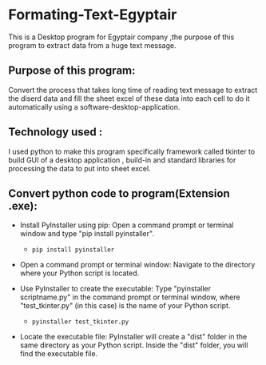 # Formating-Text-Egyptair
This is a Desktop program for Egyptair company ,the purpose of this program to extract data from a huge text message.

  
## Purpose of this program:
  Convert the process that takes long time of reading text message to extract the diserd data and fill the sheet excel of these data into each cell to do it  automatically using a software-desktop-application.

## Technology used :
  I used python to make this program specifically framework called tkinter to build GUI of a desktop application , build-in and standard libraries for processing the     data to put into sheet excel.

## Convert python code to program(Extension .exe):
  - Install PyInstaller using pip: Open a command prompt or terminal window and type "pip install pyinstaller".
    -  ``` pip install pyinstaller ``` 

  - Open a command prompt or terminal window: Navigate to the directory where your Python script is located.

  - Use PyInstaller to create the executable: Type "pyinstaller scriptname.py"  in the command prompt or terminal window, where "test_tkinter.py" (in this case) is the name of your Python script.
    -   ``` pyinstaller test_tkinter.py ``` 

  - Locate the executable file: PyInstaller will create a "dist" folder in the same directory as your Python script. Inside the "dist" folder, you will find the    executable file.

